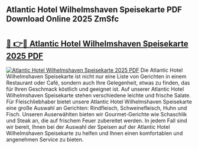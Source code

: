 ## Atlantic Hotel Wilhelmshaven Speisekarte PDF Download Online 2025 ZmSfc

# <h2><a href="http://gcd4px.nevu.top/?p=Atlantic+Hotel+Wilhelmshaven+Speisekarte">🔗 👉🔴 Atlantic Hotel Wilhelmshaven Speisekarte 2025 PDF</a></h2>

[![Atlantic Hotel Wilhelmshaven Speisekarte 2025 PDF](https://i.imgur.com/dBaPXMq.png)](http://gcd4px.nevu.top/?p=Atlantic+Hotel+Wilhelmshaven+Speisekarte)
Die Atlantic Hotel Wilhelmshaven Speisekarte ist nicht nur eine Liste von Gerichten in einem Restaurant oder Café, sondern auch Ihre Gelegenheit, etwas zu finden, das für Ihren Geschmack köstlich und geeignet ist. Auf unserer Atlantic Hotel Wilhelmshaven Speisekarte stehen verschiedene leichte und frische Salate. Für Fleischliebhaber bietet unsere Atlantic Hotel Wilhelmshaven Speisekarte eine große Auswahl an Gerichten: Rindfleisch, Schweinefleisch, Huhn und Fisch. Unseren Auserwählten bieten wir Gourmet-Gerichte wie Schaschlik und Steak an, die auf frischem Feuer zubereitet werden. In jedem Fall sind wir bereit, Ihnen bei der Auswahl der Speisen auf der Atlantic Hotel Wilhelmshaven Speisekarte zu helfen und Ihnen einen komfortablen und angenehmen Service zu bieten.
